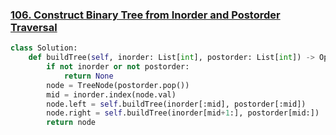 ### [106. Construct Binary Tree from Inorder and Postorder Traversal](https://leetcode.com/problems/construct-binary-tree-from-inorder-and-postorder-traversal/description/)

```python
class Solution:
    def buildTree(self, inorder: List[int], postorder: List[int]) -> Optional[TreeNode]:
        if not inorder or not postorder:
            return None
        node = TreeNode(postorder.pop())
        mid = inorder.index(node.val)
        node.left = self.buildTree(inorder[:mid], postorder[:mid])
        node.right = self.buildTree(inorder[mid+1:], postorder[mid:])
        return node
```


